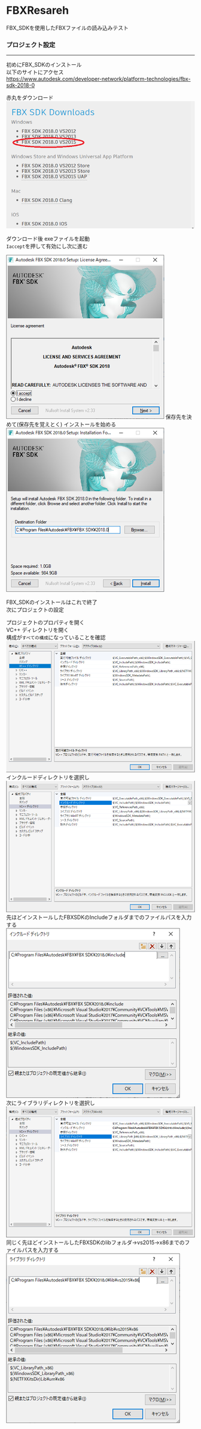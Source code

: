# FBXResareh
FBX_SDKを使用したFBXファイルの読み込みテスト  
### プロジェクト設定  
---  
  
初めにFBX_SDKのインストール  
以下のサイトにアクセス  
<https://www.autodesk.com/developer-network/platform-technologies/fbx-sdk-2018-0>  
  
  赤丸をダウンロード  
<img src="https://github.com/Req1630/FBXResareh/blob/master/fbxTextuer/FBXSDK3.png" alt="FbxSDK" title="FbxSDK">  
  
  ダウンロード後 exeファイルを起動  
  `Iaccept`を押して有効にし次に進む  
    
<img src="https://github.com/Req1630/FBXResareh/blob/master/fbxTextuer/FBXSDK1.png" alt="FbxSDK" title="FbxSDK">  
  保存先を決めて(保存先を覚えとく)  
  インストールを始める  
<img src="https://github.com/Req1630/FBXResareh/blob/master/fbxTextuer/FBXSDK2.png" alt="FbxSDK" title="FbxSDK">  
  
  FBX_SDKのインストールはこれで終了  
  次にプロジェクトの設定  
  
  プロジェクトのプロパティを開く  
  VC++ ディレクトリを開く  
  構成が`すべての構成`になっていることを確認  
<img src="https://github.com/Req1630/FBXResareh/blob/master/fbxTextuer/プロパティ1.PNG" alt="FbxSDK" title="FbxSDK">  
  インクルードディレクトリを選択し 
<img src="https://github.com/Req1630/FBXResareh/blob/master/fbxTextuer/プロパティ2.png" alt="FbxSDK" title="FbxSDK">  
  先ほどインストールしたFBXSDKのIncludeフォルダまでのファイルパスを入力する  
<img src="https://github.com/Req1630/FBXResareh/blob/master/fbxTextuer/プロパティ3.png" alt="FbxSDK" title="FbxSDK">  
  次にライブラリディレクトリを選択し  
<img src="https://github.com/Req1630/FBXResareh/blob/master/fbxTextuer/プロパティ4.png" alt="FbxSDK" title="FbxSDK">  
  同じく先ほどインストールしたFBXSDKのlibフォルダ->vs2015->x86までのファイルパスを入力する  
<img src="https://github.com/Req1630/FBXResareh/blob/master/fbxTextuer/プロパティ5.png" alt="FbxSDK" title="FbxSDK">  
  
